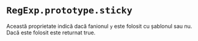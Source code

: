 # `RegExp.prototype.sticky`

Această proprietate indică dacă fanionul `y` este folosit cu șablonul sau nu. Dacă este folosit este returnat true.
